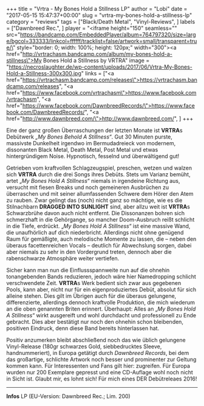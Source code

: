 +++
title = "Vrtra - My Bones Hold a Stillness LP"
author = "Lobi"
date = "2017-05-15 15:47:37+00:00"
slug = "vrtra-my-bones-hold-a-stillness-lp"
category = "reviews"
tags = ["Black/Death Metal", "Vinyl-Reviews", ]
labels = ["Dawnbreed Rec.", ]
player = "<iframe height=\"150\" seamless=\"\" src=\"https://bandcamp.com/EmbeddedPlayer/album=764797320/size=large/bgcol=333333/linkcol=ffffff/tracklist=false/artwork=small/transparent=true/\" style=\"border: 0; width: 100%; height: 120px;\" width=\"300\"><a href=\"http://vrtrachasm.bandcamp.com/album/my-bones-hold-a-stillness\">My Bones Hold a Stillness by VRTRA</a></iframe>"
image = "https://necroslaughter.de/wp-content/uploads/2017/06/Vrtra-My-Bones-Hold-a-Stillness-300x300.jpg"
links = ["<a href=\"https://vrtrachasm.bandcamp.com/releases\">https://vrtrachasm.bandcamp.com/releases</a>", "<a href=\"https://www.facebook.com/vrtrachasm\">https://www.facebook.com/vrtrachasm</a>", "<a href=\"https://www.facebook.com/DawnbreedRecords/\">https://www.facebook.com/DawnbreedRecords/</a>", "<a href=\"http://www.dawnbreed.com/\">http://www.dawnbreed.com/</a>", ]
+++

Eine der ganz großen Überraschungen der letzten Monate ist **VRTRA**s Debütwerk _„My Bones Behold A Stillness“_. Gut 30 Minuten purste, massivste Dunkelheit irgendwo im Bermudadreieck von modernem, dissonanten Black Metal, Death Metal, Post Metal und etwas hintergründigem Noise. Hypnotisch, fesselnd und überwältigend gut!

Getrieben vom kraftvollen Schlagzeugspiel, preschen, wetzen und walzen sich **VRTRA** durch die drei Songs ihres Debüts. Stets um Varianz bemüht, artet „_My Bones Hold A Stillness_“ niemals in irgendeine Richtung aus, versucht mit fiesen Breaks und noch gemeineren Ausbrüchen zu überraschen und mit seiner allumfassenden Schwere dem Hörer den Atem zu rauben. Zwar gelingt das (noch) nicht ganz so mächtige, wie es die Stilnachbarn **DRAGGED INTO SUNLIGHT** sind, aber allzu weit ist **VRTRA**s Schwarzbrühe davon auch nicht entfernt. Die Dissonanzen bohren sich schmerzhaft in die Gehörgange, so mancher Doom-Ausbruch reißt schlicht in die Tiefe, erdrückt. „_My Bones Hold A Stillness_“ ist eine massive Wand, die unaufhörlich auf dich niederbricht. Allerdings nicht ohne genügend Raum für gemäßigte, auch melodische Momente zu lassen, die – neben den überaus facettenreichen Vocals – deutlich für Abwechslung sorgen, dabei aber niemals zu sehr in den Vordergrund treten, dennoch aber die rabenschwarze Atmosphäre weiter vertiefen.

Sicher kann man nun die Einflussspannweite nun auf die ohnehin tonangebenden Bands reduzieren, jedoch wäre hier Namedropping schlicht verschwendete Zeit. **VRTRA**s Werk bedient sich zwar aus gegebenen Pools, kann aber, nicht nur für ein eigenproduziertes Debüt, absolut für sich alleine stehen. Dies gilt im Übrigen auch für die überaus gelungene, differenzierte, allerdings dennoch kraftvolle Produktion, die mich wiederum an die oben genannten Briten erinnert. Überhaupt: Alles an „_My Bones Hold A Stillness_“ wirkt ausgereift und wohl durchdacht und professionell zu Ende gebracht. Dies aber bestätigt nur noch den ohnehin schon bleibenden, positiven Eindruck, denn diese Band bereits hinterlassen hat.

Positiv anzumerken bleibt abschließend noch das wie üblich gelungene Vinyl-Release (180gr schwarzes Gold, siebbedrucktes Sleeve, handnummeriert), in Europa getätigt durch _Dawnbreed Records_, bei dem das großartige, schlichte Artwork noch besser und prominenter zur Geltung kommen kann. Für Interessenten und Fans gilt hier: zugreifen. Für Europa wurden nur 200 Exemplare gepresst und eine CD-Auflage wohl noch nicht in Sicht ist. Glaubt mir, es lohnt sich! Für mich eines DER Debütreleaes 2016!





---
**Infos**
LP (EU-Version: Dawnbreed Rec.; Lim. 200)
